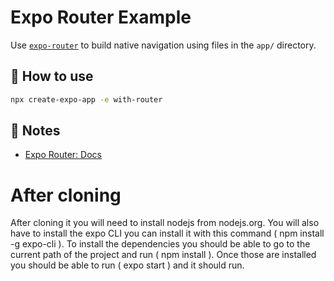 # Expo Router Example

Use [`expo-router`](https://docs.expo.dev/router/introduction/) to build native navigation using files in the `app/` directory.

## 🚀 How to use

```sh
npx create-expo-app -e with-router
```

## 📝 Notes

- [Expo Router: Docs](https://docs.expo.dev/router/introduction/)

# After cloning 
After cloning it you will need to install nodejs from nodejs.org. You will also have to install the expo CLI you can install it with this command ( npm install -g expo-cli ). To install the dependencies you should be able to go to the current path of the project and run ( npm install ). Once those are installed you should be able to run ( expo start ) and it should run.
